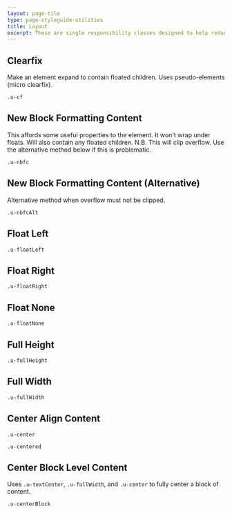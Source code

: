 ```yaml
---
layout: page-tile
type: page-styleguide-utilities
title: Layout
excerpt: These are single responsibility classes designed to help reduce duplication in our SCSS.
---
```


<div class="panel  panel-default  p  markdown-body">
    <h2 class="styleguide-title">Clearfix</h2>
    <p>Make an element expand to contain floated children. Uses pseudo-elements (micro clearfix).</p>
    <pre><code class=" language-sass" data-lang="scss">.u-cf</code></pre>
</div>

<div class="panel  panel-default  p  markdown-body">
    <h2 class="styleguide-title">New Block Formatting Content</h2>
    <p>This affords some useful properties to the element. It won't wrap under floats. Will also contain any floated children. N.B. This will clip overflow. Use the alternative method below if this is problematic.</p>
    <pre><code class=" language-sass" data-lang="scss">.u-nbfc</code></pre>
</div>

<div class="panel  panel-default  p  markdown-body">
    <h2 class="styleguide-title">New Block Formatting Content (Alternative)</h2>
    <p>Alternative method when overflow must not be clipped.</p>
    <pre><code class=" language-sass" data-lang="scss">.u-nbfcAlt</code></pre>
</div>

<div class="panel  panel-default  p  markdown-body">
    <h2 class="styleguide-title">Float Left</h2>
    <pre><code class=" language-sass" data-lang="scss">.u-floatLeft</code></pre>
</div>

<div class="panel  panel-default  p  markdown-body">
    <h2 class="styleguide-title">Float Right</h2>
    <pre><code class=" language-sass" data-lang="scss">.u-floatRight</code></pre>
</div>

<div class="panel  panel-default  p  markdown-body">
    <h2 class="styleguide-title">Float None</h2>
    <pre><code class=" language-sass" data-lang="scss">.u-floatNone</code></pre>
</div>


<div class="panel  panel-default  p  markdown-body">
    <h2 class="styleguide-title">Full Height</h2>
    <pre><code class=" language-sass" data-lang="scss">.u-fullHeight</code></pre>
</div>

<div class="panel  panel-default  p  markdown-body">
    <h2 class="styleguide-title">Full Width</h2>
    <pre><code class=" language-sass" data-lang="scss">.u-fullWidth</code></pre>
</div>

<div class="panel  panel-default  p  markdown-body">
    <h2 class="styleguide-title">Center Align Content</h2>
    <pre><code class=" language-sass" data-lang="scss">.u-center</code></pre>
    <pre><code class=" language-sass" data-lang="scss">.u-centered</code></pre>
</div>

<div class="panel  panel-default  p  markdown-body">
    <h2 class="styleguide-title">Center Block Level Content</h2>
    <p>Uses <code>.u-textCenter</code>, <code>.u-fullWidth</code>, and <code>.u-center</code> to fully center a block of content.</p>
    <pre><code class=" language-sass" data-lang="scss">.u-centerBlock</code></pre>
</div>
